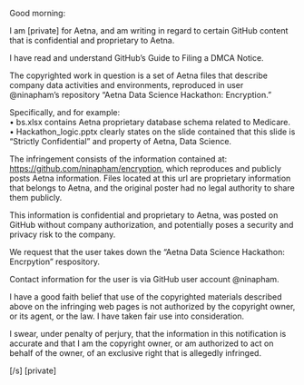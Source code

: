 Good morning:

I am [private] for Aetna, and am writing in regard to certain GitHub content that is confidential and proprietary to Aetna.

I have read and understand GitHub’s Guide to Filing a DMCA Notice.

The copyrighted work in question is a set of Aetna files that describe company data activities and environments, reproduced in user @ninapham’s repository “Aetna Data Science Hackathon: Encryption.”

Specifically, and for example:  
•	bs.xlsx contains Aetna proprietary database schema related to Medicare.  
•	Hackathon_logic.pptx clearly states on the slide contained that this slide is “Strictly Confidential” and property of Aetna, Data Science.

The infringement consists of the information contained at: https://github.com/ninapham/encryption, which reproduces and publicly posts Aetna information. Files located at this url are proprietary information that belongs to Aetna, and the original poster had no legal authority to share them publicly.

This information is confidential and proprietary to Aetna, was posted on GitHub without company authorization, and potentially poses a security and privacy risk to the company.

We request that the user takes down the “Aetna Data Science Hackathon: Encrpytion” respository.

Contact information for the user is via GitHub user account @ninapham.

I have a good faith belief that use of the copyrighted materials described above on the infringing web pages is not authorized by the copyright owner, or its agent, or the law. I have taken fair use into consideration.

I swear, under penalty of perjury, that the information in this notification is accurate and that I am the copyright owner, or am authorized to act on behalf of the owner, of an exclusive right that is allegedly infringed.

[/s] [private]
